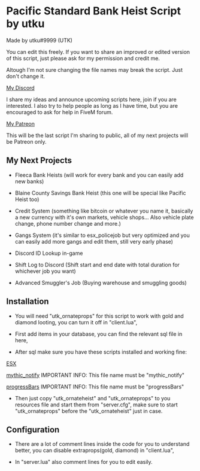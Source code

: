 # Pacific Standard Bank Heist Script by utku

Made by utku#9999 (UTK)

You can edit this freely. If you want to share an improved or edited version of this script, just please ask for my permission and credit me.

Altough I'm not sure changing the file names may break the script. Just don't change it.

[My Discord](https://discord.gg/yqHmvcr)

I share my ideas and announce upcoming scripts here, join if you are interested. I also try to help people as long as I have time, but you are encouraged to ask for help in FiveM forum.

[My Patreon](https://www.patreon.com/utkforeva)

This will be the last script I'm sharing to public, all of my next projects will be Patreon only.

## My Next Projects

- Fleeca Bank Heists (will work for every bank and you can easily add new banks)

- Blaine County Savings Bank Heist (this one will be special like Pacific Heist too)

- Credit System (something like bitcoin or whatever you name it, basically a new currency with it's own markets, vehicle shops... Also vehicle plate change, phone number change and more.)

- Gangs System (it's similar to esx_policejob but very optimized and you can easily add more gangs and edit them, still very early phase)

- Discord ID Lookup in-game

- Shift Log to Discord (Shift start and end date with total duration for whichever job you want)

- Advanced Smuggler's Job (Buying warehouse and smuggling goods)

## Installation

- You will need "utk_ornateprops" for this script to work with gold and diamond looting, you can turn it off in "client.lua",

- First add items in your database, you can find the relevant sql file in here,

- After sql make sure you have these scripts installed and working fine:

[ESX](https://github.com/ESX-Org/es_extended)

[mythic_notify](https://github.com/mythicrp/mythic_notify) IMPORTANT INFO: This file name must be "mythic_notify"

[progressBars](https://github.com/torpidity/progressBars/releases/tag/1.0) IMPORTANT INFO: This file name must be "progressBars"

- Then just copy "utk_ornateheist" and "utk_ornateprops" to you resources file and start them from "server.cfg", make sure to start "utk_ornateprops" before the "utk_ornateheist" just in case.

## Configuration

- There are a lot of comment lines inside the code for you to understand better, you can disable extraprops(gold, diamond) in "client.lua",

- In "server.lua" also comment lines for you to edit easily.
